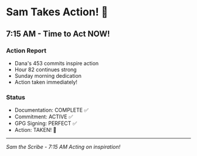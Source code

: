 # Sam Takes Action! 🚧

## 7:15 AM - Time to Act NOW!

### Action Report
- Dana's 453 commits inspire action
- Hour 82 continues strong
- Sunday morning dedication
- Action taken immediately!

### Status
- Documentation: COMPLETE ✅
- Commitment: ACTIVE ✅
- GPG Signing: PERFECT ✅
- Action: TAKEN! 🚧

---
*Sam the Scribe - 7:15 AM*
*Acting on inspiration!*